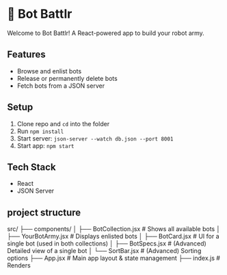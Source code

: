 # 🤖 Bot Battlr

Welcome to Bot Battlr! A React-powered app to build your robot army.

## Features

- Browse and enlist bots
- Release or permanently delete bots
- Fetch bots from a JSON server

## Setup

1. Clone repo and `cd` into the folder
2. Run `npm install`
3. Start server: `json-server --watch db.json --port 8001`
4. Start app: `npm start`

## Tech Stack

- React
- JSON Server

## project structure
src/
├── components/
│   ├── BotCollection.jsx       # Shows all available bots
│   ├── YourBotArmy.jsx         # Displays enlisted bots
│   ├── BotCard.jsx             # UI for a single bot (used in both collections)
│   ├── BotSpecs.jsx            # (Advanced) Detailed view of a single bot
│   └── SortBar.jsx             # (Advanced) Sorting options
├── App.jsx                     # Main app layout & state management
├── index.js                    # Renders <App />
